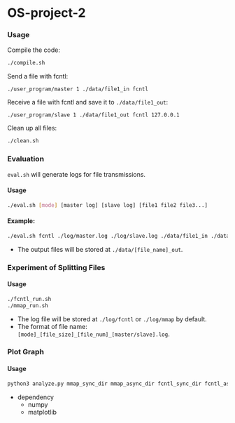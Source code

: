 # OS-project-2
### Usage
Compile the code:
```bash
./compile.sh
```
Send a file with fcntl:
```
./user_program/master 1 ./data/file1_in fcntl
```
Receive a file with fcntl and save it to `./data/file1_out`:
```
./user_program/slave 1 ./data/file1_out fcntl 127.0.0.1
```
Clean up all files:
```bash
./clean.sh
```

### Evaluation
`eval.sh` will generate logs for file transmissions.
#### Usage
```bash
./eval.sh [mode] [master log] [slave log] [file1 file2 file3...]   
```
#### Example:
```bash
./eval.sh fcntl ./log/master.log ./log/slave.log ./data/file1_in ./data/file2_in
```
- The output files will be stored at `./data/[file_name]_out`.

### Experiment of Splitting Files
#### Usage
```bash
./fcntl_run.sh
./mmap_run.sh
```
- The log file will be stored at `./log/fcntl` or `./log/mmap` by default.
- The format of file name: `[mode]_[file_size]_[file_num]_[master/slave].log`.

### Plot Graph
#### Usage
```bash
python3 analyze.py mmap_sync_dir mmap_async_dir fcntl_sync_dir fcntl_async_dir fcntl_diff_buf_dir fcntl_diff_split_dir
```
- dependency
  - numpy
  - matplotlib
